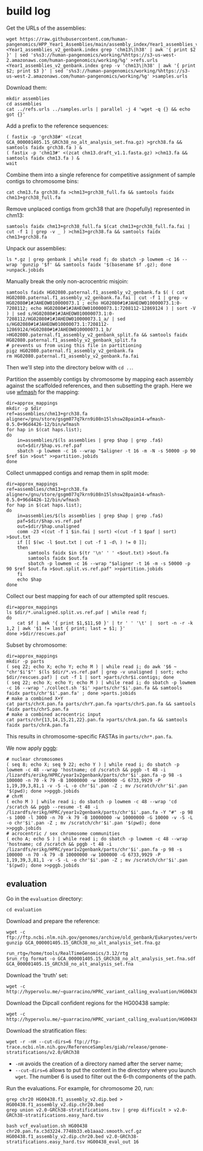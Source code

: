 # build log

Get the URLs of the assemblies:

```
wget https://raw.githubusercontent.com/human-pangenomics/HPP_Year1_Assemblies/main/assembly_index/Year1_assemblies_v2_genbank.index
<Year1_assemblies_v2_genbank.index grep 'chm13\|h38' | awk '{ print $2 }' | sed 's%s3://human-pangenomics/working/%https://s3-us-west-2.amazonaws.com/human-pangenomics/working/%g' >refs.urls
<Year1_assemblies_v2_genbank.index grep -v 'chm13\|h38' | awk '{ print $2; print $3 }' | sed 's%s3://human-pangenomics/working/%https://s3-us-west-2.amazonaws.com/human-pangenomics/working/%g' >samples.urls
```

Download them:

```
mkdir assemblies
cd assemblies
cat ../refs.urls ../samples.urls | parallel -j 4 'wget -q {} && echo got {}'
```

Add a prefix to the reference sequences:

```
( fastix -p 'grch38#' <(zcat GCA_000001405.15_GRCh38_no_alt_analysis_set.fna.gz) >grch38.fa && samtools faidx grch38.fa ) &
( fastix -p 'chm13#' <(zcat chm13.draft_v1.1.fasta.gz) >chm13.fa && samtools faidx chm13.fa ) &
wait
```

Combine them into a single reference for competitive assignment of sample contigs to chromosome bins:

```
cat chm13.fa grch38.fa >chm13+grch38_full.fa && samtools faidx chm13+grch38_full.fa
```

Remove unplaced contigs from grch38 that are (hopefully) represented in chm13:

```
samtools faidx chm13+grch38_full.fa $(cat chm13+grch38_full.fa.fai | cut -f 1 | grep -v _ ) >chm13+grch38.fa && samtools faidx chm13+grch38.fa
```

Unpack our assemblies:

```
ls *.gz | grep genbank | while read f; do sbatch -p lowmem -c 16 --wrap 'gunzip '$f' && samtools faidx '$(basename $f .gz); done >unpack.jobids
```

Manually break the only non-acrocentric misjoin:

```
samtools faidx HG02080.paternal.f1_assembly_v2_genbank.fa $( ( cat HG02080.paternal.f1_assembly_v2_genbank.fa.fai | cut -f 1 | grep -v HG02080#1#JAHEOW010000073.1 ; echo HG02080#1#JAHEOW010000073.1:0-7208112; echo HG02080#1#JAHEOW010000073.1:7208112-12869124 ) | sort -V ) | sed s/HG02080#1#JAHEOW010000073.1:0-7208112/HG02080#1#JAHEOW010000073.1_a/ | sed s/HG02080#1#JAHEOW010000073.1:7208112-12869124/HG02080#1#JAHEOW010000073.1_b/  >HG02080.paternal.f1_assembly_v2_genbank_split.fa && samtools faidx HG02080.paternal.f1_assembly_v2_genbank_split.fa
# prevents us from using this file in partitioning
pigz HG02080.paternal.f1_assembly_v2_genbank.fa
rm HG02080.paternal.f1_assembly_v2_genbank.fa.fai
```

Then we'll step into the directory below with `cd ..`.

Partition the assembly contigs by chromosome by mapping each assembly against the scaffolded references, and then subsetting the graph. Here we use [wfmash](https://github.com/ekg/wfmash) for the mapping:

```
dir=approx_mappings
mkdir -p $dir
ref=assemblies/chm13+grch38.fa
aligner=/gnu/store/gsgm077q7krn9i08n15lshsw28paim14-wfmash-0.5.0+96d4426-12/bin/wfmash
for hap in $(cat haps.list);
do
    in=assemblies/$(ls assemblies | grep $hap | grep .fa$)
    out=$dir/$hap.vs.ref.paf
    sbatch -p lowmem -c 16 --wrap "$aligner -t 16 -m -N -s 50000 -p 90 $ref $in >$out" >>partition.jobids
done
```

Collect unmapped contigs and remap them in split mode:

```
dir=approx_mappings
ref=assemblies/chm13+grch38.fa
aligner=/gnu/store/gsgm077q7krn9i08n15lshsw28paim14-wfmash-0.5.0+96d4426-12/bin/wfmash  
for hap in $(cat haps.list);
do
    in=assemblies/$(ls assemblies | grep $hap | grep .fa$)
    paf=$dir/$hap.vs.ref.paf
    out=$dir/$hap.unaligned
    comm -23 <(cut -f 1 $in.fai | sort) <(cut -f 1 $paf | sort) >$out.txt
    if [[ $(wc -l $out.txt | cut -f 1 -d\ ) != 0 ]];
    then 
        samtools faidx $in $(tr '\n' ' ' <$out.txt) >$out.fa
        samtools faidx $out.fa
        sbatch -p lowmem -c 16 --wrap "$aligner -t 16 -m -s 50000 -p 90 $ref $out.fa >$out.split.vs.ref.paf" >>partition.jobids
    fi
    echo $hap
done
```

Collect our best mapping for each of our attempted split rescues.

```
dir=approx_mappings
ls $dir/*.unaligned.split.vs.ref.paf | while read f;
do
    cat $f | awk '{ print $1,$11,$0 }' | tr ' ' '\t' |  sort -n -r -k 1,2 | awk '$1 != last { print; last = $1; }'
done >$dir/rescues.paf
```

Subset by chromosome:

```
dir=approx_mappings
mkdir -p parts
( seq 22; echo X; echo Y; echo M ) | while read i; do awk '$6 ~ "chr'$i'$"' $(ls $dir/*.vs.ref.paf | grep -v unaligned | sort; echo $dir/rescues.paf) | cut -f 1 | sort >parts/chr$i.contigs; done
( seq 22; echo X; echo Y; echo M ) | while read i; do sbatch -p lowmem -c 16 --wrap './collect.sh '$i' >parts/chr'$i'.pan.fa && samtools faidx parts/chr'$i'.pan.fa' ; done >parts.jobids
# make a combined X+Y
cat parts/chrX.pan.fa parts/chrY.pan.fa >parts/chrS.pan.fa && samtools faidx parts/chrS.pan.fa
# make a combined acrocentric input
cat parts/chr{13,14,15,21,22}.pan.fa >parts/chrA.pan.fa && samtools faidx parts/chrA.pan.fa
```

This results in chromosome-specific FASTAs in `parts/chr*.pan.fa`.

We now apply [pggb](https://github.com/pangenome/pggb):

```
# nuclear chromosomes
( seq 8; echo X; seq 9 22; echo Y ) | while read i; do sbatch -p lowmem -c 48 --wrap 'hostname; cd /scratch && pggb -t 48 -i /lizardfs/erikg/HPRC/year1v2genbank/parts/chr'$i'.pan.fa -p 98 -s 100000 -n 70 -k 79 -B 10000000 -w 1000000 -G 6733,9929 -P 1,19,39,3,81,1 -v -S -L -o chr'$i'.pan -Z ; mv /scratch/chr'$i'.pan '$(pwd); done >>pggb.jobids
# chrM
( echo M ) | while read i; do sbatch -p lowmem -c 48 --wrap 'cd /scratch && pggb --resume -t 48 -i /lizardfs/erikg/HPRC/year1v2genbank/parts/chr'$i'.pan.fa -Y "#" -p 98 -s 1000 -l 3000 -n 70 -k 79 -B 10000000 -w 10000000 -G 10000 -v -S -L -o chr'$i'.pan -Z ; mv /scratch/chr'$i'.pan '$(pwd); done >>pggb.jobids
# acrocentric / sex chromosome communities
( echo A; echo S ) | while read i; do sbatch -p lowmem -c 48 --wrap 'hostname; cd /scratch && pggb -t 48 -i /lizardfs/erikg/HPRC/year1v2genbank/parts/chr'$i'.pan.fa -p 98 -s 100000 -n 70 -k 79 -B 10000000 -w 1000000 -G 6733,9929 -P 1,19,39,3,81,1 -v -S -L -o chr'$i'.pan -Z ; mv /scratch/chr'$i'.pan '$(pwd); done >>pggb.jobids
```

## evaluation

Go in the `evaluation` directory:

```
cd evaluation
```

Download and prepare the reference:

```
wget -c ftp://ftp.ncbi.nlm.nih.gov/genomes/archive/old_genbank/Eukaryotes/vertebrates_mammals/Homo_sapiens/GRCh38/seqs_for_alignment_pipelines/GCA_000001405.15_GRCh38_no_alt_analysis_set.fna.gz
gunzip GCA_000001405.15_GRCh38_no_alt_analysis_set.fna.gz

run_rtg=/home/tools/RealTimeGenomics/3.12/rtg
$run_rtg format -o GCA_000001405.15_GRCh38_no_alt_analysis_set.fna.sdf GCA_000001405.15_GRCh38_no_alt_analysis_set.fna
```

Download the 'truth' set:

```
wget -c http://hypervolu.me/~guarracino/HPRC_variant_calling_evaluation/HG00438.GRCh38_no_alt.deepvariant.vcf.gz
```

Download the Dipcall confident regions for the HG00438 sample:

```
wget -c http://hypervolu.me/~guarracino/HPRC_variant_calling_evaluation/HG00438.f1_assembly_v2.dip.bed
```

<!---
```
wget -c https://9a3fe.03c0.data.globus.org/benchmarking/original_vcfs/HG00438.GRCh38_no_alt.deepvariant.vcf.gz
```
-->

<!---
Download the easy/hard regions:

```
wget -c https://9a3fe.03c0.data.globus.org/benchmarking/dipcall_truth/pggb-burned/GRCh38_notinalldifficultregions.bed.gz
wget -c https://9a3fe.03c0.data.globus.org/benchmarking/dipcall_truth/pggb-burned/GRCh38_alldifficultregions.bed.gz
```
-->

Download the stratification files:
```
wget -r -nH --cut-dirs=6 ftp://ftp-trace.ncbi.nlm.nih.gov/ReferenceSamples/giab/release/genome-stratifications/v2.0/GRCh38
```
- `-nH` avoids the creation of a directory named after the server name;
- `--cut-dirs=6` allows to put the content in the directory where you launch `wget`. The number 6 is used to filter out
  the 6-th components of the path.


Run the evaluations. For example, for chromosome 20, run:

```
grep chr20 HG00438.f1_assembly_v2.dip.bed > HG00438.f1_assembly_v2.dip.chr20.bed
grep union v2.0-GRCh38-stratifications.tsv | grep difficult > v2.0-GRCh38-stratifications.easy_hard.tsv

bash vcf_evaluation.sh HG00438 chr20.pan.fa.c3d3224.7748b33.eb1aaa2.smooth.vcf.gz HG00438.f1_assembly_v2.dip.chr20.bed v2.0-GRCh38-stratifications.easy_hard.tsv HG00438_eval_out 16
```